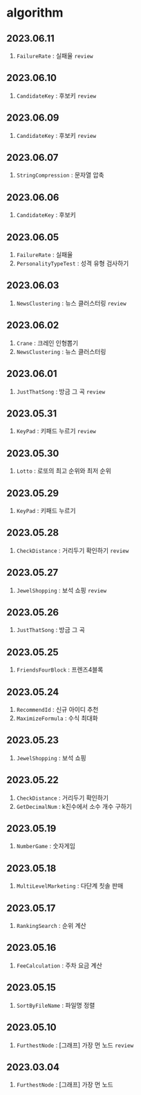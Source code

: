 # algorithm

## 2023.06.11
1. `FailureRate` : 실패율 `review` 

## 2023.06.10
1. `CandidateKey` : 후보키 `review`

## 2023.06.09
1. `CandidateKey` : 후보키 `review`

## 2023.06.07
1. `StringCompression` : 문자열 압축

## 2023.06.06
1. `CandidateKey` : 후보키

## 2023.06.05
1. `FailureRate` : 실패율
2. `PersonalityTypeTest` : 성격 유형 검사하기

## 2023.06.03
1. `NewsClustering` : 뉴스 클러스터링 `review`

## 2023.06.02
1. `Crane` : 크레인 인형뽑기
2. `NewsClustering` : 뉴스 클러스터링

## 2023.06.01
1. `JustThatSong` : 방금 그 곡 `review`

## 2023.05.31
1. `KeyPad` : 키패드 누르기 `review`

## 2023.05.30
1. `Lotto` : 로또의 최고 순위와 최저 순위

## 2023.05.29
1. `KeyPad` : 키패드 누르기

## 2023.05.28
1. `CheckDistance` : 거리두기 확인하기 `review`

## 2023.05.27
1. `JewelShopping` : 보석 쇼핑 `review`

## 2023.05.26
1. `JustThatSong` : 방금 그 곡

## 2023.05.25
1. `FriendsFourBlock` : 프렌즈4블록

## 2023.05.24
1. `RecommendId` : 신규 아이디 추천
2. `MaximizeFormula` : 수식 최대화

## 2023.05.23
1. `JewelShopping` : 보석 쇼핑

## 2023.05.22
1. `CheckDistance` : 거리두기 확인하기
2. `GetDecimalNum` : k진수에서 소수 개수 구하기

## 2023.05.19
1. `NumberGame` : 숫자게임

## 2023.05.18
1. `MultiLevelMarketing` : 다단계 칫솔 판매

## 2023.05.17
1. `RankingSearch` : 순위 계산

## 2023.05.16
1. `FeeCalculation` : 주차 요금 계산

## 2023.05.15
1. `SortByFileName` : 파일명 정렬

## 2023.05.10
1. `FurthestNode` : [그래프] 가장 먼 노드 `review`

## 2023.03.04
1. `FurthestNode` : [그래프] 가장 먼 노드


